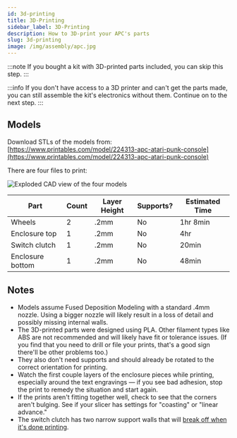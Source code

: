 ```yaml
---
id: 3d-printing
title: 3D-Printing
sidebar_label: 3D-Printing
description: How to 3D-print your APC's parts
slug: 3d-printing
image: /img/assembly/apc.jpg
---
```


:::note
If you bought a kit with 3D-printed parts included, you can skip this step.
:::

:::info
If you don't have access to a 3D printer and can't get the parts made, you can still assemble the kit's electronics without them. Continue on to the next step.
:::

## Models

Download STLs of the models from:
[https://www.printables.com/model/224313-apc-atari-punk-console](https://www.printables.com/model/224313-apc-atari-punk-console)

There are four files to print:

![Exploded CAD view of the four models](/img/3d-printed-parts.png)

| Part             | Count | Layer Height | Supports? | Estimated Time |
| ---------------- | ----- | ------------ | --------- | -------------- |
| Wheels           | 2     | .2mm         | No        | 1hr 8min       |
| Enclosure top    | 1     | .2mm         | No        | 4hr            |
| Switch clutch    | 1     | .2mm         | No        | 20min          |
| Enclosure bottom | 1     | .2mm         | No        | 48min          |

## Notes

- Models assume Fused Deposition Modeling with a standard .4mm nozzle. Using a bigger nozzle will likely result in a loss of detail and possibly missing internal walls.
- The 3D-printed parts were designed using PLA. Other filament types like ABS are not recommended and will likely have fit or tolerance issues. (If you find that you need to drill or file your prints, that's a good sign there'll be other problems too.)
- They also don't need supports and should already be rotated to the correct orientation for printing.
- Watch the first couple layers of the enclosure pieces while printing, especially around the text engravings &mdash; if you see bad adhesion, stop the print to remedy the situation and start again.
- If the prints aren't fitting together well, check to see that the corners aren't bulging. See if your slicer has settings for "coasting" or "linear advance."
- The switch clutch has two narrow support walls that will [break off when it's done printing](https://twitter.com/oskitone/status/1367957529406316545).
